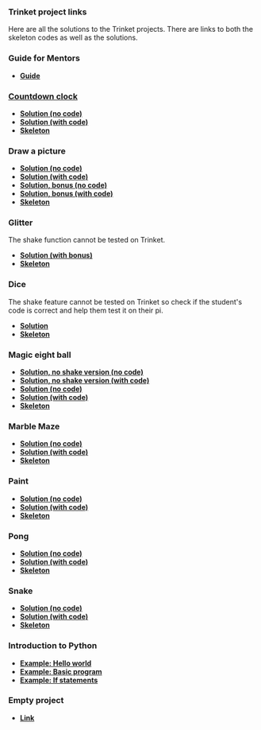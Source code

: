 ### Trinket project links

Here are all the solutions to the Trinket projects. There are links
to both the skeleton codes as well as the solutions.

### Guide for Mentors
- <a href="../docs/MentorGuide.md"> **Guide**

### Countdown clock

- <a href="https://goo.gl/Uk54ox">**Solution (no code)**<a/>
- <a href="https://goo.gl/gCq6BC">**Solution (with code)**<a/>
- <a href="https://goo.gl/iPQjfU">**Skeleton**<a/>

### Draw a picture

- <a href="https://goo.gl/XSzRh9">**Solution (no code)**<a/>
- <a href="https://goo.gl/jmPQAq">**Solution (with code)**<a/>
- <a href="https://goo.gl/g8TbhW">**Solution, bonus (no code)**<a/>
- <a href="https://goo.gl/UpWfZC">**Solution, bonus (with code)**<a/>
- <a href="https://goo.gl/mBxSCg">**Skeleton**<a/>   

### Glitter
The shake function cannot be tested on Trinket.

- <a href="https://trinket.io/python/4de27e6ba8">**Solution (with bonus)**<a/>
- <a href="https://trinket.io/python/77b6a432af">**Skeleton**<a/>


### Dice
The shake feature cannot be tested on Trinket so check if the student's code is correct and help them test it on their pi.
- <a href = "https://trinket.io/python/75be65eb17"> **Solution**</a>
- <a href = "https://trinket.io/python/cab6a53e6d"> **Skeleton**</a>


### Magic eight ball

- <a href="https://goo.gl/VwaJLD">**Solution, no shake version (no code)**<a/>
- <a href="https://goo.gl/2mnBXa">**Solution, no shake version (with code)**<a/>
- <a href="https://goo.gl/fnnXMY">**Solution (no code)**<a/>
- <a href="https://goo.gl/Q2kgBV">**Solution (with code)**<a/>
- <a href="https://goo.gl/bzqdNi">**Skeleton**<a/>

### Marble Maze

- <a href="https://goo.gl/uGzkKz">**Solution (no code)**<a/>
- <a href="https://goo.gl/dbkxbk">**Solution (with code)**<a/>
- <a href="https://goo.gl/TEVxE8">**Skeleton**<a/>

### Paint

- <a href="https://goo.gl/TeQW7T">**Solution (no code)**<a/>
- <a href="https://goo.gl/k4qn7b">**Solution (with code)**<a/>
- <a href="https://goo.gl/rXr3vQ">**Skeleton**<a/>

### Pong
- <a href="https://goo.gl/uX7xCZ">**Solution (no code)**<a/>
- <a href="https://goo.gl/EHZhCa">**Solution (with code)**<a/>
- <a href="https://goo.gl/77PmJ8">**Skeleton**<a/>

### Snake

- <a href="https://goo.gl/qXzrui">**Solution (no code)**<a/>
- <a href="https://goo.gl/TJxxQX">**Solution (with code)**<a/>
- <a href="https://goo.gl/VkEkW1">**Skeleton**<a/>

### Introduction to Python

- <a href="https://goo.gl/JRpQfC">**Example: Hello world**</a>
- <a href="https://goo.gl/CZH1UX">**Example: Basic program**</a>
- <a href="https://goo.gl/jpmjLj">**Example: If statements**</a>

### Empty project

- <a href="https://goo.gl/Ai7nR9">**Link**</a>
